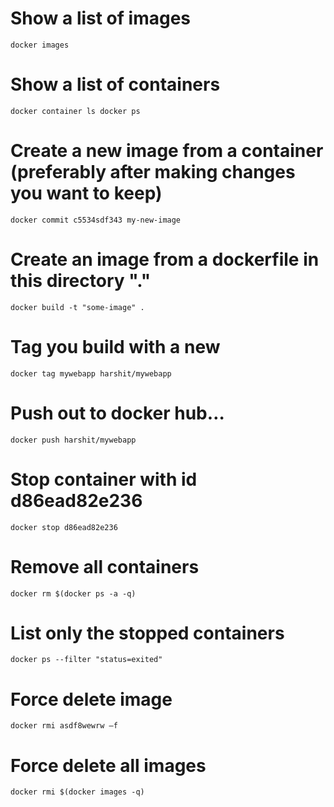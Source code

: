 # Show a list of images
`docker images`

# Show a list of containers
`docker container ls docker ps`

# Create a new image from a container (preferably after making changes you want to keep)
`docker commit c5534sdf343 my-new-image`

# Create an image from a dockerfile in this directory "."
`docker build -t "some-image" .`

# Tag you build with a new
`docker tag mywebapp harshit/mywebapp`

# Push out to docker hub…
`docker push harshit/mywebapp`

# Stop container with id d86ead82e236
`docker stop d86ead82e236`

# Remove all containers
`docker rm $(docker ps -a -q)`

# List only the stopped containers
`docker ps --filter "status=exited"`

# Force delete image
`docker rmi asdf8wewrw –f`

# Force delete all images
`docker rmi $(docker images -q)`
